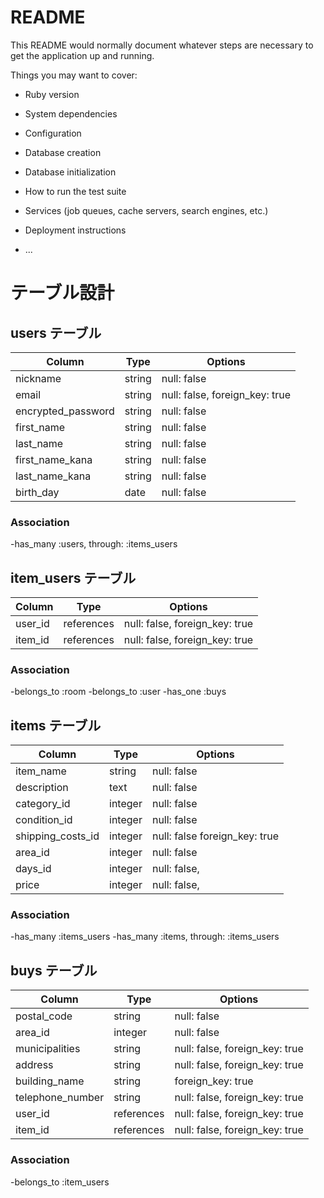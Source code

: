 # README

This README would normally document whatever steps are necessary to get the
application up and running.

Things you may want to cover:

* Ruby version

* System dependencies

* Configuration

* Database creation

* Database initialization

* How to run the test suite

* Services (job queues, cache servers, search engines, etc.)

* Deployment instructions

* ...

# テーブル設計


## users テーブル

| Column                    | Type   | Options                        |
| ------------------        | ------ | -----------                    |
| nickname                  | string | null: false                    |
| email                     | string | null: false, foreign_key: true |
| encrypted_password        | string | null: false                    |
| first_name                | string | null: false                    |
| last_name                 | string | null: false                    |
| first_name_kana           | string | null: false                    |
| last_name_kana            | string | null: false                    |
| birth_day                 | date   | null: false                    |

### Association

-has_many :users, through: :items_users

## item_users テーブル

| Column    | Type       | Options                        |
| ------    | ---------- | ------------------------------ |
| user_id   | references | null: false, foreign_key: true |
| item_id   | references | null: false, foreign_key: true |

### Association

-belongs_to :room
-belongs_to :user
-has_one :buys

## items テーブル

| Column            | Type       | Options                        |
| ------            | ------     | -----------                    |
| item_name         | string     | null: false                    |
| description       | text       | null: false                    |
| category_id       | integer    | null: false                    |
| condition_id      | integer    | null: false                    |
| shipping_costs_id | integer    | null: false  foreign_key: true |
| area_id           | integer    | null: false                    |
| days_id           | integer    | null: false,                   |
| price             | integer    | null: false,                   |

### Association

-has_many :items_users
-has_many :items, through: :items_users

## buys テーブル

| Column                 | Type       | Options                         |
| ------                 | ------     | -----------                     |
| postal_code            | string     | null: false                     |
| area_id                | integer    | null: false                     |
| municipalities         | string     | null: false, foreign_key: true  |
| address                | string     | null: false, foreign_key: true  |
| building_name          | string     | foreign_key: true               |
| telephone_number       | string     | null: false, foreign_key: true  |
| user_id                | references | null: false, foreign_key: true  |
| item_id                | references | null: false, foreign_key: true  |
### Association

-belongs_to :item_users